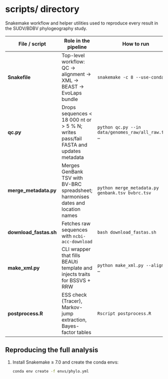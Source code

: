 # scripts/ directory

Snakemake workflow and helper utilities used to reproduce every result in the SUDV/BDBV phylogeography study.

| File / script           | Role in the pipeline                              | How to run                                    |
|-------------------------|---------------------------------------------------|-----------------------------------------------|
| **Snakefile**           | Top-level workflow: QC → alignment → XML → BEAST → EvoLaps bundle | `snakemake -c 8 --use-conda`                  |
| **qc.py**               | Drops sequences < 18 000 nt or > 5 % N; writes pass/fail FASTA and updates metadata | `python qc.py --in data/genomes_raw/all_raw.fasta …` |
| **merge_metadata.py**   | Merges GenBank TSV with BV-BRC spreadsheet; harmonises dates and location names        | `python merge_metadata.py genbank.tsv bvbrc.tsv` |
| **download_fastas.sh**  | Fetches raw sequences with `ncbi-acc-download`    | `bash download_fastas.sh`                     |
| **make_xml.py**         | CLI wrapper that fills BEAUti template and injects traits for BSSVS + RRW             | `python make_xml.py --alignment …`            |
| **postprocess.R**       | ESS check (Tracer), Markov-jump extraction, Bayes-factor tables                        | `Rscript postprocess.R`                       |

## Reproducing the full analysis

1. Install Snakemake ≥ 7.0 and create the conda envs:  
   ```bash
   conda env create -f envs/phylo.yml
